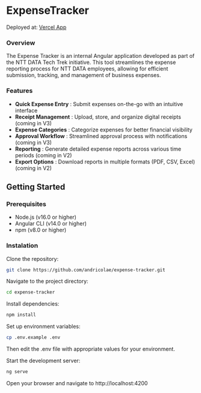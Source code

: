 # ExpenseTracker

Deployed at: [Vercel App](https://expense-tracker-ntt.vercel.app)

### Overview

The Expense Tracker is an internal Angular application developed as part of the NTT DATA Tech Trek initiative. This tool streamlines the expense reporting process for NTT DATA employees, allowing for efficient submission, tracking, and management of business expenses.

### Features

* **Quick Expense Entry** : Submit expenses on-the-go with an intuitive interface
* **Receipt Management** : Upload, store, and organize digital receipts (coming in V3)
* **Expense Categories** : Categorize expenses for better financial visibility
* **Approval Workflow** : Streamlined approval process with notifications (coming in V3)
* **Reporting** : Generate detailed expense reports across various time periods (coming in V2)
* **Export Options** : Download reports in multiple formats (PDF, CSV, Excel) (coming in V2)

## Getting Started

### Prerequisites

* Node.js (v16.0 or higher)
* Angular CLI (v14.0 or higher)
* npm (v8.0 or higher)

### Instalation

Clone the repository:

```bash
git clone https://github.com/andricolae/expense-tracker.git
```

Navigate to the project directory:

```bash
cd expense-tracker
```

Install dependencies:

```bash
npm install
```

Set up environment variables:

```bash
cp .env.example .env
```
Then edit the .env file with appropriate values for your environment.

Start the development server:

```bash
ng serve
```

Open your browser and navigate to http://localhost:4200
